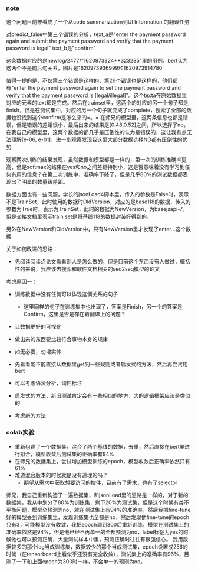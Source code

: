 ### note

这个问题目前被看成了一个从code summarization到UI  Information 的翻译任务

对predict_false中第三个错误的分析，text_a是"enter the payment password again and submit the payment password and verify that the payment password is legal"
text_b是"confirm"

这条数据对应的是newlog/2477/"1620973324**323285"里的用例，bert认为这两个不是前后句关系，图片是1620973936999和1620973914780

值得一提的是，不仅第三个错误是这样的，第26个错误也是这样的，他们都有"enter the payment password again to set the payment password and verify that the payment password is [legal/illegal]"。这个texta在原始数据里对应的元素的text都是完成。然后在trainset里，这两个的对应的另一个句子都是finish，但是在测试集中，对应的另一个句子就变成了complete，搜索了全部的数据也没找到这个confirm是怎么来的=。=
在师兄的模型里，这两条信息也都是错误，但是错误的差距很小，最后出来的结果是[0.48,0.52]之间，所以选择了no，在我自己的模型里，这两个数据的都几乎是压倒性的认为是错误的，这让我有点无法理解[e-06, e-01]，进一步观察发现我这里大部分数据选择NO都有压倒性的优势

观察两次训练的结果发现，虽然数据和模型都是一样的，第一次的训练准确率更高，但是softmax的结果在yes和no之间差距特别小，这是否意味着没有学习到任何有用的信息？在第二次训练中，准确率下降了，但是几乎80%的测试数据都表现出了明显的数量级差距。

数据方面也有一些问题，学长的jsonLoad4脚本里，传入的参数是False时，表示不是TrainSet，此时使用的数据时OldVersion，对应的是base118的数据，传入的参数为True时，表示为TrainSet，此时的数据为NewVersion，为basejsapi-7，但是交接文档里表示train set是将基线118的数据封装好得到的。

另外在NewVersion和OldVersion中，只有NewVersion里才发现了enter...这个数据

关于如何改进的思路：
- 先阅读阅读点论文看看别人是怎么做的，但是目前这个东西没有人做过，概括性的来说，我应该去搜索和软件文档相关的seq2seq模型的论文

考虑原因一：
- 训练数据中没有任何可以体现这俩关系的句子
    - 这里同样的句子在训练集中也出现了，答案是Finish，另一个的答案是Confirm，这里是否是存在着翻译上的问题？

- 让数据更好的可视化
- 做出来的东西要比较符合事物本身的规律
- 如无必要，勿增实体
- 先看看能不能直接从数据里get到一些规则或者启发式的方法，然后再尝试用bert
- 可以考虑语法分析，词性标注
- 启发式的方法，新旧测试肯定会有一些相似的地方，大的逻辑框架应该是类似的
- 考虑新的方法
### colab实验
- 重新组建了一个数据集，混合了两个基线的数据，去重，然后直接在bert里进行拟合，模型收敛后测试集的正确率有94%
- 在师兄的数据集上，尝试增加模型训练的epoch，模型收敛后正确率依然只有61%
- 难道混合版本的时候就是没有道理的吗？
    - 期望从需求中获取想要访问的控件，目前有了需求，也有了selector

师兄，我自己重新构造了一遍数据集，和jsonLoad里的思路是一样的，对于新的数据集，我从中划分了80%为训练集，剩下20%为测试集，但是这个时候有类不平衡问题，模型全预测为no，就在测试集上有94%的准确率，然后我把fine-tune好的模型丢到训练集里，发现训练集也全都是no，然后发现他fine-tune的epoch只有3，可能模型没有收敛，我把epoch调到300后重新训练，模型在测试集上的准确率依然是94%，但是他已经不再单一的全都预测为no，label标签为yes的时候他也可以预测正确，大量测试样本中里，预测正确时往往有很强信心。
我用数据较多的那个log当成训练集，数据较少的那个当成测试集，epoch设置成256的时候（在tensorboard上看似乎还没有完全收敛），测试集上的准确率有96%，目测了一下和上面epoch为300时一样，不会单一的预测为no。